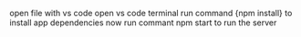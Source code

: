 open file with vs code
open vs code terminal
run command {npm install} to install app dependencies 
now run commant npm start to run the server
